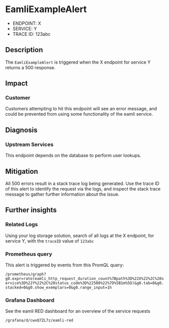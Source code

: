 # EamliExampleAlert

* ENDPOINT: X
* SERVICE: Y
* TRACE ID: 123abc

## Description

The `EamliExampleAlert` is triggered when the X endpoint for service Y returns a 500 response.

## Impact

### Customer

Customers attempting to hit this endpoint will see an error message, and could be prevented from using some functionality of the eamli service.

## Diagnosis

### Upstream Services

This endpoint depends on the database to perform user lookups.

## Mitigation

All 500 errors result in a stack trace log being generated. Use the trace ID of this alert to identify the request via the logs, and inspect the stack trace message to gather further information about the issue.

## Further insights

### Related Logs

Using your log storage solution, search of all logs at the X endpoint, for service Y, with the `traceID` value of `123abc`

### Prometheus query

This alert is triggered by events from this PromQL query:

`/prometheus/graph?g0.expr=rate(eamli_http_request_duration_count%7Bpath%3D%22X%22%2C%20service%3D%22Y%22%2C%20status_code%3D%22500%22%7D%5B1m%5D)&g0.tab=0&g0.stacked=0&g0.show_exemplars=0&g0.range_input=1h`

### Grafana Dashboard

See the eamli RED dashboard for an overview of the service requests

`/grafana/d/cwxQ7ZL7z/eamli-red`
